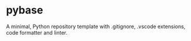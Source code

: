 # pybase
A minimal, Python repository template with .gitignore, .vscode extensions, code formatter and linter.

